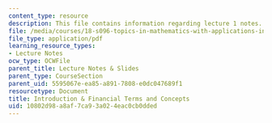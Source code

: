```yaml
---
content_type: resource
description: This file contains information regarding lecture 1 notes.
file: /media/courses/18-s096-topics-in-mathematics-with-applications-in-finance-fall-2013/10802d98a8af7ca93a024eac0cb0dded_MIT18_S096F13_lecnote1.pdf
file_type: application/pdf
learning_resource_types:
- Lecture Notes
ocw_type: OCWFile
parent_title: Lecture Notes & Slides
parent_type: CourseSection
parent_uid: 5595067e-ea85-a891-7808-e0dc047689f1
resourcetype: Document
title: Introduction & Financial Terms and Concepts
uid: 10802d98-a8af-7ca9-3a02-4eac0cb0dded
---
```

